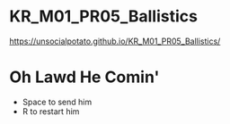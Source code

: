 # KR_M01_PR05_Ballistics
https://unsocialpotato.github.io/KR_M01_PR05_Ballistics/

# Oh Lawd He Comin'
- Space to send him
- R to restart him
